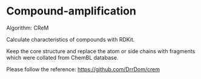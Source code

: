 # Compound-amplification
Algorithm: CReM

Calculate characteristics of compounds with RDKit.

Keep the core structure and replace the atom or side chains with fragments which were collated from ChemBL database.

Please follow the reference: https://github.com/DrrDom/crem
